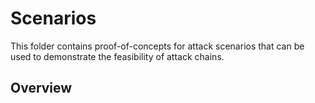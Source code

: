 # Scenarios
This folder contains proof-of-concepts for attack scenarios that can be used to demonstrate the feasibility of attack chains.

## Overview
